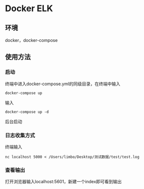 # Docker ELK

## 环境

docker，docker-compose

## 使用方法

### 启动

终端中进入docker-compose.yml的同级目录，在终端中输入

```shell
docker-compose up
```

输入

```shell
docker-compose up -d
```

后台启动

### 日志收集方式

终端输入

```shell
nc localhost 5000 < /Users/limbo/Desktop/测试数据/test/test.log
```

### 查看输出

打开浏览器输入localhost:5601，新建一个index即可看到输出

